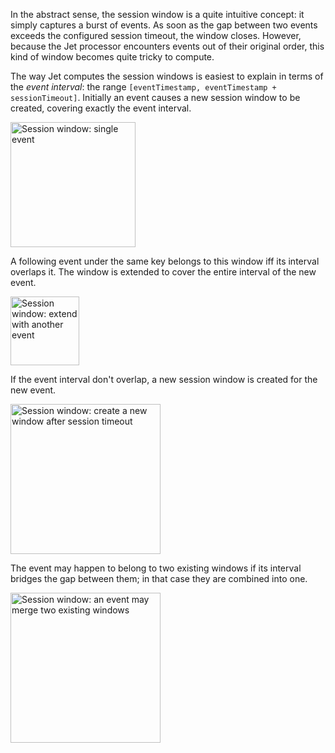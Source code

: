 In the abstract sense, the session window is a quite intuitive concept:
it simply captures a burst of events. As soon as the gap between two
events exceeds the configured session timeout, the window closes.
However, because the Jet processor encounters events out of their
original order, this kind of window becomes quite tricky to compute.

The way Jet computes the session windows is easiest to explain in terms
of the _event interval_: the range
`[eventTimestamp, eventTimestamp + sessionTimeout]`.
Initially an event causes a new session window to be created, covering
exactly the event interval. 

<img alt="Session window: single event" 
    src="/images/session-window-1.png"
    width="200"/>

A following event under the same key belongs to this window iff its
interval overlaps it. The window is extended to cover the entire
interval of the new event. 

<img alt="Session window: extend with another event" 
    src="/images/session-window-2.png"
    width="110"/>
    
If the event interval don't overlap, a new session window is created for
the new event.

<img alt="Session window: create a new window after session timeout" 
    src="/images/session-window-3.png"
    width="240"/>

The event may happen to belong to two existing windows if its interval
bridges the gap between them; in that case they are combined into one.

<img alt="Session window: an event may merge two existing windows" 
    src="/images/session-window-4.png"
    width="240"/>
